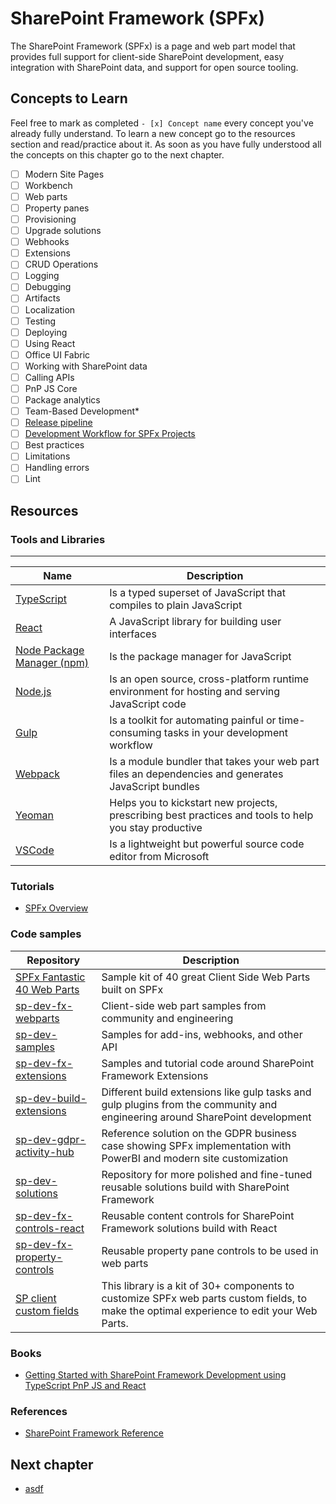 # SharePoint Framework (SPFx)

The SharePoint Framework (SPFx) is a page and web part model that provides full support for client-side SharePoint development, easy integration with SharePoint data, and support for open source tooling.

## Concepts to Learn
Feel free to mark as completed `- [x] Concept name` every concept you've already fully understand. To learn a new concept go to the resources section and read/practice about it. As soon as you have fully understood all the concepts on this chapter go to the next chapter.

  - [ ] Modern Site Pages
  - [ ] Workbench
  - [ ] Web parts
  - [ ] Property panes
  - [ ] Provisioning
  - [ ] Upgrade solutions
  - [ ] Webhooks
  - [ ] Extensions
  - [ ] CRUD Operations
  - [ ] Logging
  - [ ] Debugging
  - [ ] Artifacts
  - [ ] Localization
  - [ ] Testing
  - [ ] Deploying
  - [ ] Using React
  - [ ] Office UI Fabric
  - [ ] Working with SharePoint data
  - [ ] Calling APIs
  - [ ] PnP JS Core
  - [ ] Package analytics
  - [ ] Team-Based Development*
  - [ ] [Release pipeline](https://www.eliostruyf.com/configure-a-build-and-release-pipeline-for-your-sharepoint-framework-solution-deployments/)
  - [ ] [Development Workflow for SPFx Projects](./development-workflow-spfx-projects.md)
  - [ ] Best practices
  - [ ] Limitations
  - [ ] Handling errors
  - [ ] Lint

## Resources

### Tools and Libraries
___
| Name | Description |
| ------ | ------ |
| [TypeScript](https://www.typescriptlang.org/) | Is a typed superset of JavaScript that compiles to plain JavaScript |
| [React](https://reactjs.org/) | A JavaScript library for building user interfaces |
| [Node Package Manager (npm)](https://www.npmjs.com/) | Is the package manager for JavaScript |
| [Node.js](https://nodejs.org/) | Is an open source, cross-platform runtime environment for hosting and serving JavaScript code |
| [Gulp](https://gulpjs.com/) | Is a toolkit for automating painful or time-consuming tasks in your development workflow |
| [Webpack](http://webpack.github.io/) | Is a module bundler that takes your web part files an dependencies and generates JavaScript bundles |
| [Yeoman](http://yeoman.io/) | Helps you to kickstart new projects, prescribing best practices and tools to help you stay productive |
| [VSCode](https://code.visualstudio.com/) | Is a lightweight but powerful source code editor from Microsoft |

### Tutorials
  * [SPFx Overview](https://docs.microsoft.com/en-us/sharepoint/dev/spfx/sharepoint-framework-overview)


### Code samples
  | Repository | Description |
  | --- | --- |
  | [SPFx Fantastic 40 Web Parts](https://github.com/OlivierCC/spfx-40-fantastics) | Sample kit of 40 great Client Side Web Parts built on SPFx |
  | [sp-dev-fx-webparts](https://github.com/SharePoint/sp-dev-fx-webparts) | Client-side web part samples from community and engineering |
  | [sp-dev-samples](https://github.com/SharePoint/sp-dev-samples) | Samples for add-ins, webhooks, and other API |
  | [sp-dev-fx-extensions](https://github.com/SharePoint/sp-dev-fx-extensions) | Samples and tutorial code around SharePoint Framework Extensions |
  | [sp-dev-build-extensions](https://github.com/SharePoint/sp-dev-build-extensions) | Different build extensions like gulp tasks and gulp plugins from the community and engineering around SharePoint development |
  | [sp-dev-gdpr-activity-hub](https://github.com/SharePoint/sp-dev-gdpr-activity-hub) | Reference solution on the GDPR business case showing SPFx implementation with PowerBI and modern site customization |
  | [sp-dev-solutions](https://github.com/SharePoint/sp-dev-solutions) | Repository for more polished and fine-tuned reusable solutions build with SharePoint Framework |
  | [sp-dev-fx-controls-react](https://github.com/SharePoint/sp-dev-fx-controls-react) | Reusable content controls for SharePoint Framework solutions build with React |
  | [sp-dev-fx-property-controls](https://github.com/SharePoint/sp-dev-fx-property-controls) | Reusable property pane controls to be used in web parts |
  | [SP client custom fields](https://github.com/OlivierCC/sp-client-custom-fields) | This library is a kit of 30+ components to customize SPFx web parts custom fields, to make the optimal experience to edit your Web Parts. |


### Books
  * [Getting Started with SharePoint Framework Development using TypeScript PnP JS and React](https://gallery.technet.microsoft.com/office/Ebook-Getting-Started-with-598433ce)

### References
  * [SharePoint Framework Reference](https://docs.microsoft.com/en-us/javascript/api/overview/sharepoint)

## Next chapter
  * [asdf](./asdf.md)
